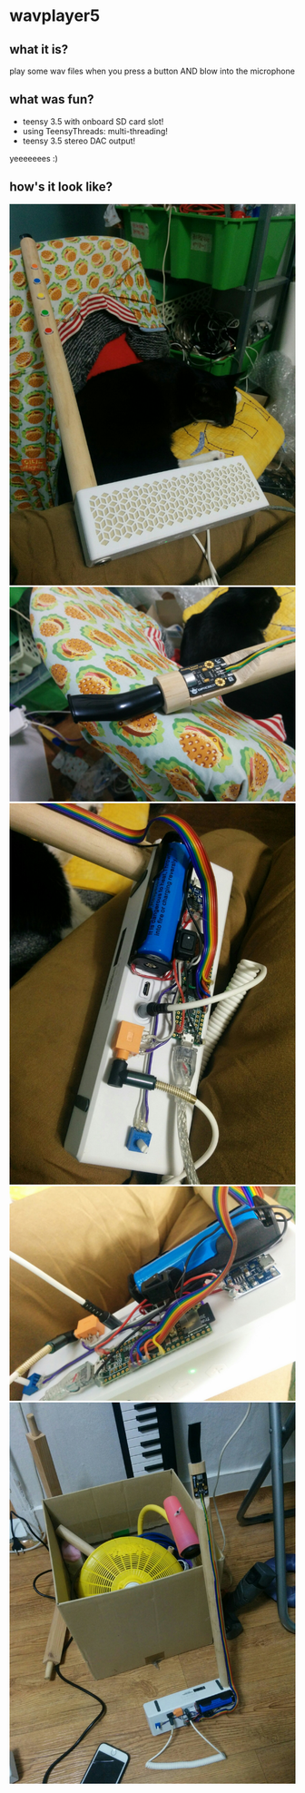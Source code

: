 # wavplayer5

## what it is?

play some wav files when you press a button AND blow into the microphone

## what was fun?

- teensy 3.5 with onboard SD card slot!
- using TeensyThreads: multi-threading!
- teensy 3.5 stereo DAC output!

yeeeeeees :)

## how's it look like?

![](images/1.jpg)
![](images/2.jpg)
![](images/3.jpg)
![](images/4.jpg)
![](images/5.jpg)
